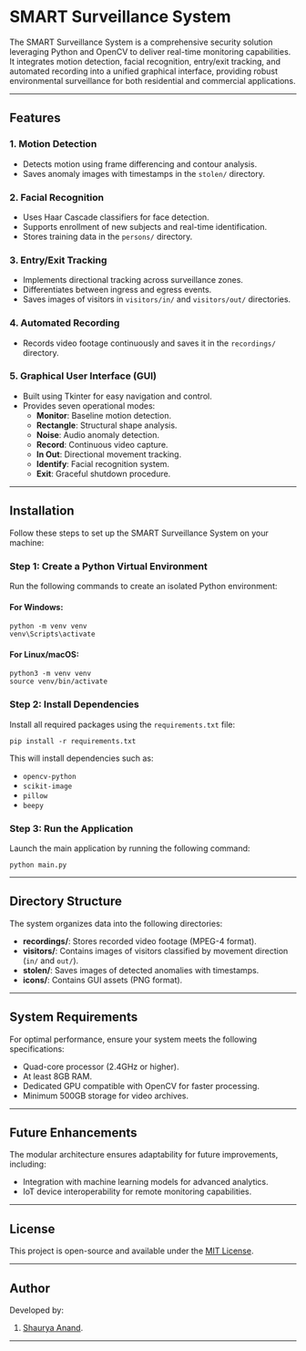 

# SMART Surveillance System

The SMART Surveillance System is a comprehensive security solution leveraging Python and OpenCV to deliver real-time monitoring capabilities. It integrates motion detection, facial recognition, entry/exit tracking, and automated recording into a unified graphical interface, providing robust environmental surveillance for both residential and commercial applications.

---

## Features

### 1. Motion Detection

- Detects motion using frame differencing and contour analysis.
- Saves anomaly images with timestamps in the `stolen/` directory.


### 2. Facial Recognition

- Uses Haar Cascade classifiers for face detection.
- Supports enrollment of new subjects and real-time identification.
- Stores training data in the `persons/` directory.


### 3. Entry/Exit Tracking

- Implements directional tracking across surveillance zones.
- Differentiates between ingress and egress events.
- Saves images of visitors in `visitors/in/` and `visitors/out/` directories.


### 4. Automated Recording

- Records video footage continuously and saves it in the `recordings/` directory.


### 5. Graphical User Interface (GUI)

- Built using Tkinter for easy navigation and control.
- Provides seven operational modes:
    - **Monitor**: Baseline motion detection.
    - **Rectangle**: Structural shape analysis.
    - **Noise**: Audio anomaly detection.
    - **Record**: Continuous video capture.
    - **In Out**: Directional movement tracking.
    - **Identify**: Facial recognition system.
    - **Exit**: Graceful shutdown procedure.

---

## Installation

Follow these steps to set up the SMART Surveillance System on your machine:

### Step 1: Create a Python Virtual Environment

Run the following commands to create an isolated Python environment:

#### For Windows:

```&lt;command&gt;
python -m venv venv
venv\Scripts\activate
```


#### For Linux/macOS:

```&lt;command&gt;
python3 -m venv venv
source venv/bin/activate
```


### Step 2: Install Dependencies

Install all required packages using the `requirements.txt` file:

```&lt;command&gt;
pip install -r requirements.txt
```

This will install dependencies such as:

- `opencv-python`
- `scikit-image`
- `pillow`
- `beepy`


### Step 3: Run the Application

Launch the main application by running the following command:

```&lt;command&gt;
python main.py
```

---

## Directory Structure

The system organizes data into the following directories:

- **recordings/**: Stores recorded video footage (MPEG-4 format).
- **visitors/**: Contains images of visitors classified by movement direction (`in/` and `out/`).
- **stolen/**: Saves images of detected anomalies with timestamps.
- **icons/**: Contains GUI assets (PNG format).

---

## System Requirements

For optimal performance, ensure your system meets the following specifications:

- Quad-core processor (2.4GHz or higher).
- At least 8GB RAM.
- Dedicated GPU compatible with OpenCV for faster processing.
- Minimum 500GB storage for video archives.

---

## Future Enhancements

The modular architecture ensures adaptability for future improvements, including:

- Integration with machine learning models for advanced analytics.
- IoT device interoperability for remote monitoring capabilities.

---

## License

This project is open-source and available under the [MIT License](LICENSE).

---

## Author

Developed by:
1. [Shaurya Anand](https://github.com/Shaurya-rgb89).

---
